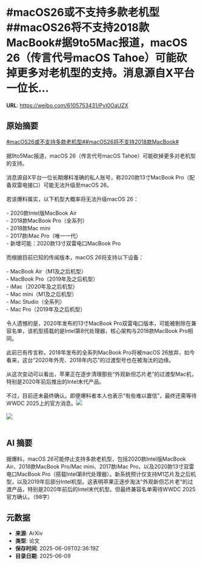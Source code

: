# #macOS26或不支持多款老机型##macOS26将不支持2018款MacBook#据9to5Mac报道，macOS 26（传言代号macOS Tahoe）可能砍掉更多对老机型的支持。消息源自X平台一位长...

**URL**: https://weibo.com/6105753431/PvI0OaUZX

## 原始摘要

<a href="https://m.weibo.cn/search?containerid=231522type%3D1%26t%3D10%26q%3D%23macOS26%E6%88%96%E4%B8%8D%E6%94%AF%E6%8C%81%E5%A4%9A%E6%AC%BE%E8%80%81%E6%9C%BA%E5%9E%8B%23&amp;extparam=%23macOS26%E6%88%96%E4%B8%8D%E6%94%AF%E6%8C%81%E5%A4%9A%E6%AC%BE%E8%80%81%E6%9C%BA%E5%9E%8B%23" data-hide=""><span class="surl-text">#macOS26或不支持多款老机型#</span></a><a href="https://m.weibo.cn/search?containerid=231522type%3D1%26t%3D10%26q%3D%23macOS26%E5%B0%86%E4%B8%8D%E6%94%AF%E6%8C%812018%E6%AC%BEMacBook%23&amp;extparam=%23macOS26%E5%B0%86%E4%B8%8D%E6%94%AF%E6%8C%812018%E6%AC%BEMacBook%23" data-hide=""><span class="surl-text">#macOS26将不支持2018款MacBook#</span></a><br><br>据9to5Mac报道，macOS 26（传言代号macOS Tahoe）可能砍掉更多对老机型的支持。<br><br>消息源自X平台一位长期爆料准确的私人账号，称2020款13寸MacBook Pro（配备双雷电接口）可能无法升级至macOS 26。<br><br>若该爆料属实，以下机型大概率将无法升级macOS 26：<br><br>- 2020款Intel版MacBook Air<br>- 2018款MacBook Pro（全系列）<br>- 2018款Mac mini<br>- 2017款iMac Pro（唯一一代）    <br>- 新增可能：2020款13寸双雷电口MacBook Pro<br><br>而根据目前已知的传闻版本，macOS 26将支持以下设备：<br><br>- MacBook Air（M1及之后机型）<br>- MacBook Pro（2019年及之后机型）<br>- iMac（2020年及之后机型）<br>- Mac mini（M1及之后机型）<br>- Mac Studio（全系列）<br>- Mac Pro（2019年及之后机型）<br> <br>令人遗憾的是，2020年发布的13寸MacBook Pro双雷电口版本，可能被剔除在兼容名单，该机型搭载的是Intel第8代处理器，核心架构与2018款MacBook Pro相同。<br>    <br>此前已有传言称，2018年发布的全系列MacBook Pro将被macOS 26放弃，如今看来，这台“2020年外壳、2018年内芯”的过渡型号也在被淘汰的边缘。<br>    <br>从这次变动可以看出，苹果正在逐步清理那些“外观新但芯片老”的过渡型Mac机，特别是2020年前后推出的Intel末代产品。<br><br>不过，目前还未最终确认。即便爆料者本人也表示“有些难以置信”，最终还需等待WWDC 2025上的官方消息。<img style="" src="https://tvax4.sinaimg.cn/large/006Fd7o3gy1i28viqpjooj30zk0k046f.jpg" referrerpolicy="no-referrer"><br><br><img style="" src="https://tvax4.sinaimg.cn/large/006Fd7o3gy1i28vis8x98j315o0kuqe9.jpg" referrerpolicy="no-referrer"><br><br>

## AI 摘要

据爆料，macOS 26可能停止支持多款老机型，包括2020款Intel版MacBook Air、2018款MacBook Pro/Mac mini、2017款iMac Pro，以及2020款13寸双雷电口MacBook Pro（搭载Intel第8代处理器）。新系统预计仅支持M1芯片及之后机型，以及2019年后部分Intel机型。这表明苹果正逐步淘汰"外观新但芯片老"的过渡产品，特别是2020年前后的Intel末代机型。但最终兼容名单需待WWDC 2025官方确认。（98字）

## 元数据

- **来源**: ArXiv
- **类型**: 论文
- **保存时间**: 2025-06-09T02:36:19Z
- **目录日期**: 2025-06-09
